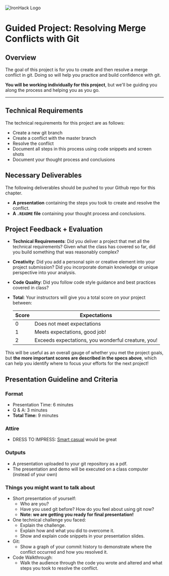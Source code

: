 ![IronHack Logo](https://s3-eu-west-1.amazonaws.com/ih-materials/uploads/upload_d5c5793015fec3be28a63c4fa3dd4d55.png)

# Guided Project: Resolving Merge Conflicts with Git

## Overview

The goal of this project is for you to create and then resolve a merge conflict in git. Doing so will help you practice and build confidence with git.

<b>You will be working individually for this project</b>, but we'll be guiding you along the process and helping you as you go. 

---

## Technical Requirements

The technical requirements for this project are as follows:

- Create a new git branch 
- Create a conflict with the master branch
- Resolve the conflict
- Document all steps in this process using code snippets and screen shots
- Document your thought process and conclusions

## Necessary Deliverables

The following deliverables should be pushed to your Github repo for this chapter.

- <b>A presentation</b> containing the steps you took to create and resolve the conflict.
- <b>A `.README` file</b> containing your thought process and conclusions.

## Project Feedback + Evaluation

* __Technical Requirements__: Did you deliver a project that met all the technical requirements? Given what the class has covered so far, did you build something that was reasonably complex?

* __Creativity__: Did you add a personal spin or creative element into your project submission? Did you incorporate domain knowledge or unique perspective into your analysis.

* __Code Quality__: Did you follow code style guidance and best practices covered in class?

* __Total__: Your instructors will give you a total score on your project between:

    **Score**|**Expectations**
    -----|-----
    0|Does not meet expectations
    1|Meets expectations, good job!
    2|Exceeds expectations, you wonderful creature, you!

This will be useful as an overall gauge of whether you met the project goals, but __the more important scores are described in the specs above__, which can help you identify where to focus your efforts for the next project!

## Presentation Guideline and Criteria

### Format

* Presentation Time: 6 minutes
* Q & A: 3 minutes
* **Total Time:** 9 minutes

### Attire

* DRESS TO IMPRESS: [Smart casual](https://en.wikipedia.org/wiki/Smart_casual) would be great

### Outputs

- A presentation uploaded to your git repository as a pdf.
- The presentation and demo will be executed on a class computer (instead of your own)

### Things you might want to talk about

* Short presentation of yourself:
	* Who are you?
	* Have you used git before? How do you feel about using git now?
  * __Note: we are getting you ready for final presentation!__
* One technical challenge you faced:
  * Explain the challenge.
  * Explain how and what you did to overcome it.
  * Show and explain code snippets in your presentation slides.
* Git:
  * Show a graph of your commit history to demonstrate where the conflict occurred and how you resolved it.
* Code Walkthrough:
  * Walk the audience through the code you wrote and altered and what steps you took to resolve the conflict.
